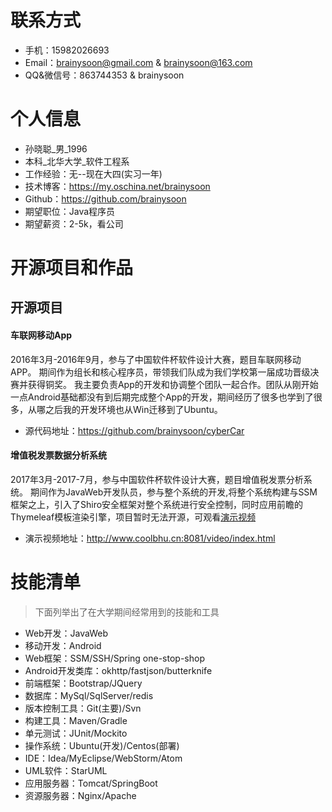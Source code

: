 # 联系方式
* 手机：15982026693
* Email：brainysoon@gmail.com & brainysoon@163.com
* QQ&微信号：863744353 & brainysoon

# 个人信息
* 孙晓聪_男_1996
* 本科_北华大学_软件工程系
* 工作经验：无--现在大四(实习一年)
* 技术博客：https://my.oschina.net/brainysoon
* Github：https://github.com/brainysoon
* 期望职位：Java程序员
* 期望薪资：2-5k，看公司

# 开源项目和作品
## 开源项目
#### 车联网移动App
2016年3月-2016年9月，参与了中国软件杯软件设计大赛，题目车联网移动APP。
期间作为组长和核心程序员，带领我们队成为我们学校第一届成功晋级决赛并获得铜奖。
我主要负责App的开发和协调整个团队一起合作。团队从刚开始一点Android基础都没有到后期完成整个App的开发，期间经历了很多也学到了很多，从哪之后我的开发环境也从Win迁移到了Ubuntu。
* 源代码地址：https://github.com/brainysoon/cyberCar

#### 增值税发票数据分析系统
2017年3月-2017-7月，参与中国软件杯软件设计大赛，题目增值税发票分析系统。
期间作为JavaWeb开发队员，参与整个系统的开发,将整个系统构建与SSM框架之上，引入了Shiro安全框架对整个系统进行安全控制，同时应用前瞻的Thymeleaf模板渲染引擎，项目暂时无法开源，可观看[演示视频](http://www.coolbhu.cn:8081/video/index.html)
* 演示视频地址：http://www.coolbhu.cn:8081/video/index.html

# 技能清单
> 下面列举出了在大学期间经常用到的技能和工具
* Web开发：JavaWeb
* 移动开发：Android
* Web框架：SSM/SSH/Spring one-stop-shop
* Android开发类库：okhttp/fastjson/butterknife
* 前端框架：Bootstrap/JQuery
* 数据库：MySql/SqlServer/redis
* 版本控制工具：Git(主要)/Svn
* 构建工具：Maven/Gradle
* 单元测试：JUnit/Mockito
* 操作系统：Ubuntu(开发)/Centos(部署)
* IDE：Idea/MyEclipse/WebStorm/Atom
* UML软件：StarUML
* 应用服务器：Tomcat/SpringBoot
* 资源服务器：Nginx/Apache

